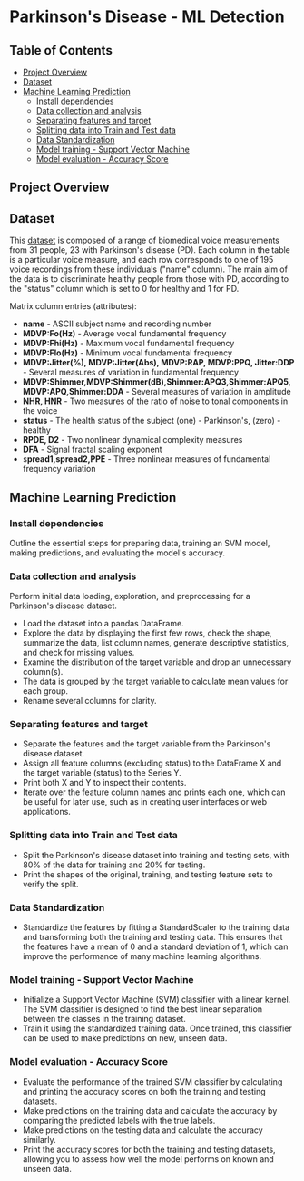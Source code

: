 # Parkinson's Disease - ML Detection

## Table of Contents
- [Project Overview](#project-overview)
- [Dataset](#dataset)
- [Machine Learning Prediction](#machine-learning-prediction)
    - [Install dependencies](#install-dependencies)
    - [Data collection and analysis](#data-collection-and-analysis)
    - [Separating features and target](#separating-features-and-target)
    - [Splitting data into Train and Test data](#splitting-data-into-train-and-test-data)
    - [Data Standardization](#data-standardization)
    - [Model training - Support Vector Machine](#model-training---support-vector-machine)
    - [Model evaluation - Accuracy Score](#model-evaluation---accuracy-score)

## Project Overview

## Dataset
This [dataset](https://www.kaggle.com/datasets/vikasukani/parkinsons-disease-data-set) is composed of a range of biomedical voice measurements from 31 people, 23 with Parkinson's disease (PD). Each column in the table is a particular voice measure, and each row corresponds to one of 195 voice recordings from these individuals ("name" column). The main aim of the data is to discriminate healthy people from those with PD, according to the "status" column which is set to 0 for healthy and 1 for PD.

Matrix column entries (attributes):
- **name** - ASCII subject name and recording number
- **MDVP:Fo(Hz)** - Average vocal fundamental frequency
- **MDVP:Fhi(Hz)** - Maximum vocal fundamental frequency
- **MDVP:Flo(Hz)** - Minimum vocal fundamental frequency
- **MDVP:Jitter(%), MDVP:Jitter(Abs), MDVP:RAP, MDVP:PPQ, Jitter:DDP** - Several measures of variation in fundamental frequency
- **MDVP:Shimmer,MDVP:Shimmer(dB),Shimmer:APQ3,Shimmer:APQ5,MDVP:APQ,Shimmer:DDA** - Several measures of variation in amplitude
- **NHR, HNR** - Two measures of the ratio of noise to tonal components in the voice
- **status** - The health status of the subject (one) - Parkinson's, (zero) - healthy
- **RPDE, D2** - Two nonlinear dynamical complexity measures
- **DFA** - Signal fractal scaling exponent
- s**pread1,spread2,PPE** - Three nonlinear measures of fundamental frequency variation

## Machine Learning Prediction
### Install dependencies
Outline the essential steps for preparing data, training an SVM model, making predictions, and evaluating the model's accuracy.

### Data collection and analysis
Perform initial data loading, exploration, and preprocessing for a Parkinson's disease dataset.
- Load the dataset into a pandas DataFrame.
- Explore the data by displaying the first few rows, check the shape, summarize the data, list column names, generate descriptive statistics, and check for missing values.
- Examine the distribution of the target variable and drop an unnecessary column(s).
- The data is grouped by the target variable to calculate mean values for each group.
- Rename several columns for clarity.

### Separating features and target
- Separate the features and the target variable from the Parkinson's disease dataset.
- Assign all feature columns (excluding status) to the DataFrame X and the target variable (status) to the Series Y.
- Print both X and Y to inspect their contents.
- Iterate over the feature column names and prints each one, which can be useful for later use, such as in creating user interfaces or web applications.

### Splitting data into Train and Test data
- Split the Parkinson's disease dataset into training and testing sets, with 80% of the data for training and 20% for testing.
- Print the shapes of the original, training, and testing feature sets to verify the split.

### Data Standardization
- Standardize the features by fitting a StandardScaler to the training data and transforming both the training and testing data. This ensures that the features have a mean of 0 and a standard deviation of 1, which can improve the performance of many machine learning algorithms.

### Model training - Support Vector Machine
- Initialize a Support Vector Machine (SVM) classifier with a linear kernel. The SVM classifier is designed to find the best linear separation between the classes in the training dataset.
- Train it using the standardized training data. Once trained, this classifier can be used to make predictions on new, unseen data.

### Model evaluation - Accuracy Score
- Evaluate the performance of the trained SVM classifier by calculating and printing the accuracy scores on both the training and testing datasets.
- Make predictions on the training data and calculate the accuracy by comparing the predicted labels with the true labels.
- Make predictions on the testing data and calculate the accuracy similarly. 
- Print the accuracy scores for both the training and testing datasets, allowing you to assess how well the model performs on known and unseen data.
